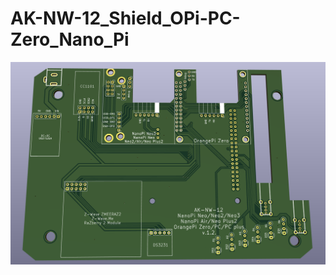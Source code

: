 # AK-NW-12_Shield_OPi-PC-Zero_Nano_Pi

![Image alt](https://github.com/immortalserg/AK-NW-12_Shield_OPi-PC-Zero_Nano_Pi/blob/main/image.png)
